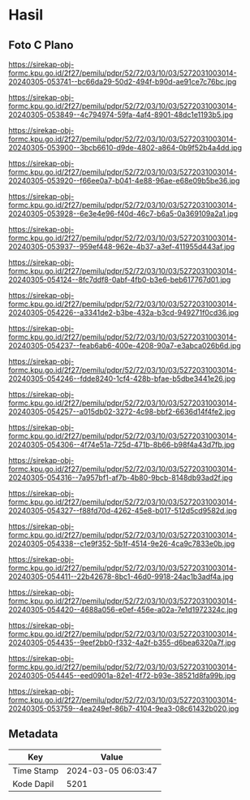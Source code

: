 # Hasil

## Foto C Plano

https://sirekap-obj-formc.kpu.go.id/2f27/pemilu/pdpr/52/72/03/10/03/5272031003014-20240305-053741--bc66da29-50d2-494f-b90d-ae91ce7c76bc.jpg

https://sirekap-obj-formc.kpu.go.id/2f27/pemilu/pdpr/52/72/03/10/03/5272031003014-20240305-053849--4c794974-59fa-4af4-8901-48dc1e1193b5.jpg

https://sirekap-obj-formc.kpu.go.id/2f27/pemilu/pdpr/52/72/03/10/03/5272031003014-20240305-053900--3bcb6610-d9de-4802-a864-0b9f52b4a4dd.jpg

https://sirekap-obj-formc.kpu.go.id/2f27/pemilu/pdpr/52/72/03/10/03/5272031003014-20240305-053920--f66ee0a7-b041-4e88-96ae-e68e09b5be36.jpg

https://sirekap-obj-formc.kpu.go.id/2f27/pemilu/pdpr/52/72/03/10/03/5272031003014-20240305-053928--6e3e4e96-f40d-46c7-b6a5-0a369109a2a1.jpg

https://sirekap-obj-formc.kpu.go.id/2f27/pemilu/pdpr/52/72/03/10/03/5272031003014-20240305-053937--959ef448-962e-4b37-a3ef-411955d443af.jpg

https://sirekap-obj-formc.kpu.go.id/2f27/pemilu/pdpr/52/72/03/10/03/5272031003014-20240305-054124--8fc7ddf8-0abf-4fb0-b3e6-beb617767d01.jpg

https://sirekap-obj-formc.kpu.go.id/2f27/pemilu/pdpr/52/72/03/10/03/5272031003014-20240305-054226--a3341de2-b3be-432a-b3cd-949271f0cd36.jpg

https://sirekap-obj-formc.kpu.go.id/2f27/pemilu/pdpr/52/72/03/10/03/5272031003014-20240305-054237--feab6ab6-400e-4208-90a7-e3abca026b6d.jpg

https://sirekap-obj-formc.kpu.go.id/2f27/pemilu/pdpr/52/72/03/10/03/5272031003014-20240305-054246--fdde8240-1cf4-428b-bfae-b5dbe3441e26.jpg

https://sirekap-obj-formc.kpu.go.id/2f27/pemilu/pdpr/52/72/03/10/03/5272031003014-20240305-054257--a015db02-3272-4c98-bbf2-6636d14f4fe2.jpg

https://sirekap-obj-formc.kpu.go.id/2f27/pemilu/pdpr/52/72/03/10/03/5272031003014-20240305-054306--4f74e51a-725d-471b-8b66-b98f4a43d7fb.jpg

https://sirekap-obj-formc.kpu.go.id/2f27/pemilu/pdpr/52/72/03/10/03/5272031003014-20240305-054316--7a957bf1-af7b-4b80-9bcb-8148db93ad2f.jpg

https://sirekap-obj-formc.kpu.go.id/2f27/pemilu/pdpr/52/72/03/10/03/5272031003014-20240305-054327--f88fd70d-4262-45e8-b017-512d5cd9582d.jpg

https://sirekap-obj-formc.kpu.go.id/2f27/pemilu/pdpr/52/72/03/10/03/5272031003014-20240305-054338--c1e9f352-5b1f-4514-9e26-4ca9c7833e0b.jpg

https://sirekap-obj-formc.kpu.go.id/2f27/pemilu/pdpr/52/72/03/10/03/5272031003014-20240305-054411--22b42678-8bc1-46d0-9918-24ac1b3adf4a.jpg

https://sirekap-obj-formc.kpu.go.id/2f27/pemilu/pdpr/52/72/03/10/03/5272031003014-20240305-054420--4688a056-e0ef-456e-a02a-7e1d1972324c.jpg

https://sirekap-obj-formc.kpu.go.id/2f27/pemilu/pdpr/52/72/03/10/03/5272031003014-20240305-054435--9eef2bb0-f332-4a2f-b355-d6bea6320a7f.jpg

https://sirekap-obj-formc.kpu.go.id/2f27/pemilu/pdpr/52/72/03/10/03/5272031003014-20240305-054445--eed0901a-82e1-4f72-b93e-38521d8fa99b.jpg

https://sirekap-obj-formc.kpu.go.id/2f27/pemilu/pdpr/52/72/03/10/03/5272031003014-20240305-053759--4ea249ef-86b7-4104-9ea3-08c61432b020.jpg


## Metadata

| Key        | Value               |
| ---------- | ------------------- |
| Time Stamp | 2024-03-05 06:03:47 |
| Kode Dapil | 5201                |



